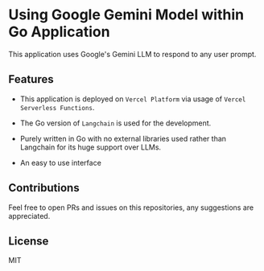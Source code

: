 # Using Google Gemini Model within Go Application

This application uses Google's Gemini LLM to respond to any user prompt.

## Features

- This application is deployed on `Vercel Platform` via usage of `Vercel Serverless Functions`.

- The Go version of `Langchain` is used for the development.

- Purely written in Go with no external libraries used rather than Langchain for its huge support over LLMs.

- An easy to use interface


## Contributions

Feel free to open PRs and issues on this repositories, any suggestions are appreciated.


## License

MIT

